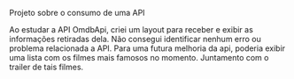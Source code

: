 Projeto sobre o consumo de uma API

Ao estudar a API OmdbApi, criei um layout para receber e exibir as informações retiradas dela. Não consegui identificar nenhum erro ou problema relacionada a API. Para uma futura melhoria da api, poderia exibir uma lista com os filmes mais famosos no momento. Juntamento com o trailer de tais filmes.
